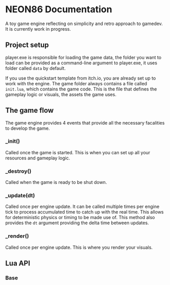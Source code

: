 # NEON86 Documentation

A toy game engine reflecting on simplicity and 
retro approach to gamedev. It is currently work in progress.

## Project setup

player.exe is responsible for loading the game data, the folder you want to load
can be provided as a command-line argument to player.exe, it uses folder called `data` by default.

If you use the quickstart template from itch.io, you are already set up to work with the engine.
The game folder always contains a file called `init.lua`, which contains the game code.
This is the file that defines the gameplay logic or visuals, the assets the game uses.

## The game flow

The game engine provides 4 events that provide all the necessary facalities to develop the game.

### _init() 
Called once the game is started. This is when you can set up all your resources and gameplay logic.

### _destroy()
Called when the game is ready to be shut down. 

### _update(dt) 
Called once per engine update. It can be called multiple times per engine tick to process
accumulated time to catch up with the real time. This allows for deterministic physics or timing to be made use of. 
This method also provides the `dt` argument providing the delta time between updates.

### _render()
Called once per engine update. This is where you render your visuals.

## Lua API

### Base


